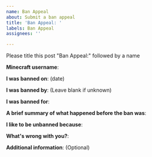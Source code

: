 ```yaml
---
name: Ban Appeal
about: Submit a ban appeal
title: 'Ban Appeal: '
labels: Ban Appeal
assignees: ''

---
```


Please title this post "Ban Appeal:" followed by a name

**Minecraft username**:

**I was banned on**: (date)

**I was banned by**: (Leave blank if unknown)

**I was banned for**:

**A brief summary of what happened before the ban was**:

**I like to be unbanned because**:

**What's wrong with you?**:

**Additional information**: (Optional)
